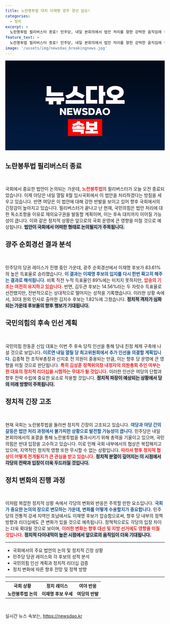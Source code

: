 ```yaml
---
title: 노란봉투법 대치 이재명 광주 경선 압승!
categories:
  - 정치
excerpt: >
  노란봉투법 필리버스터 종료! 민주당, 내일 본회의에서 법안 처리를 향한 강력한 움직임에 국민의힘 반발. 정치 지형이 흔들리기 시작했다!
feature_text: >
  노란봉투법 필리버스터 종료! 민주당, 내일 본회의에서 법안 처리를 향한 강력한 움직임에 국민의힘 반발. 정치 지형이 흔들리기 시작했다!
image: '/assets/img/newsdao_breakingnews.jpg'
---
```


<p><img src="/assets/img/newsdao_breakingnews.jpg" alt="pcversion 속보" /></p>

<h2 data-ke-size="size26">노란봉투법 필리버스터 종료</h2>

<p data-ke-size="size16">&nbsp;</p>

<p>국회에서 중요한 법안이 논의되는 가운데, <b><span style="color: #ee2323;">노란봉투법</span></b>의 필리버스터가 오늘 오전 종료되었습니다. 이제 야당은 내일 열릴 8월 임시국회에서 이 법안을 처리하겠다는 방침을 세우고 있습니다. 반면 여당은 이 법안에 대해 강한 반발을 보이고 있어 향후 국회에서의 긴장감이 높아지고 있습니다. 필리버스터가 끝나고 난 현재, 국민의힘은 법안 처리에 대한 독소조항을 이유로 재의요구권을 발동할 계획이며, 이는 후속 대치까지 이어질 가능성이 큽니다. 이와 같은 정치적 상황은 앞으로의 국회 운영에 큰 영향을 미칠 것으로 예상됩니다. <b><span style="background-color: #21538527;">법안이 국회에서 어떠한 형태로 논의될지가 주목됩니다.</span></b></p>

<h2 data-ke-size="size26">광주 순회경선 결과 분석</h2>

<p data-ke-size="size16">&nbsp;</p>

<p>민주당의 당권 레이스가 진행 중인 가운데, 광주 순회경선에서 이재명 후보가 83.61%의 높은 득표율로 승리했습니다. <b><span style="color: #1a5490;">이 결과는 이재명 후보의 입지를 다시 한번 확고히 해주는 결과로 해석됩니다.</span></b> 비록 직전 누적 득표율인 89%에는 미치지 못하지만, <b><span style="color: #ee2323;">압승의 기조는 여전히 유지하고 있습니다.</span></b> 반면, 김두관 후보는 14.56%라는 두 자릿수 득표율로 선전했지만, 전반적으로는 상대적으로 떨어지는 성적을 기록했습니다. 이러한 상황 속에서, 30대 원외 인사로 출마한 김지수 후보는 1.82%에 그쳤습니다. <b><span style="background-color: #21538527;">정치적 격차가 심화되는 가운데 후보들의 향후 행보가 기대됩니다.</span></b></p>

<h2 data-ke-size="size26">국민의힘의 후속 인선 계획</h2>

<p data-ke-size="size16">&nbsp;</p>

<p>국민의힘 한동훈 신임 대표는 이번 주 후속 당직 인선을 통해 당내 친정 체제 구축에 나설 것으로 보입니다. <b><span style="color: #1a5490;">이르면 내일 열릴 당 최고위원회에서 추가 인선을 의결할 계획입니다.</span></b> 김종혁 전 조직부총장과 신지호 전 의원이 중용되는 만큼, 이는 향후 당 운영에 큰 영향을 미칠 것으로 판단됩니다. <b><span style="color: #ee2323;">특히 김상훈 정책위의장 내정자의 의원총회 추인 여부는 한 대표의 정치적 리더십을 시험하는 무대가 될 것입니다.</span></b> 이러한 인선은 여당의 단합과 향후 전략 수립에 중요한 요소로 작용할 것입니다. <b><span style="background-color: #21538527;">정치적 파장이 예상되는 상황에서 당의 미래 방향이 주목됩니다.</span></b></p>

<h2 data-ke-size="size26">정치적 긴장 고조</h2>

<p data-ke-size="size16">&nbsp;</p>

<p>현재 국회는 노란봉투법을 둘러싼 정치적 긴장이 고조되고 있습니다. <b><span style="color: #1a5490;">여당과 야당 간의 갈등은 법안 처리 과정에서 불가피한 상황으로 발전할 가능성이 큽니다.</span></b> 민주당은 내일 본회의에서의 표결을 통해 노란봉투법을 통과시키기 위해 총력을 기울이고 있으며, 국민의힘은 반대 입장을 고수하고 있습니다. 이로 인해 국회 내부에서의 협상은 복잡해지고 있으며, 지역적인 정치적 영향 또한 무시할 수 없는 상황입니다. <b><span style="color: #ee2323;">따라서 향후 정치적 협상이 어떻게 전개될지가 큰 관심을 받고 있습니다.</span></b> <b><span style="background-color: #21538527;">정치적 분열이 깊어지는 이 시점에서 각당의 전략과 입장이 더욱 두드러질 것입니다.</span></b></p>

<h2 data-ke-size="size26">정치 변화의 진행 과정</h2>

<p data-ke-size="size16">&nbsp;</p>

<p>이처럼 복잡한 정치적 상황 속에서 각당의 변화와 반응은 주목할 만한 요소입니다. <b><span style="color: #1a5490;">국회가 중요한 논의의 장으로 변모하는 가운데, 변화를 어떻게 수용할지가 중요합니다.</span></b> 민주당의 전통적 강세 지역인 호남에서도 이재명 후보가 압승함으로써, 향후 당 내부의 정책 방향과 리더십에도 큰 변화가 있을 것으로 예측됩니다. 정책적으로도 각당의 입장 차이는 더욱 확대될 것으로 보이며, <b><span style="color: #ee2323;">이러한 변화는 향후 대선 및 지방 선거에도 영향을 미칠 것입니다.</span></b> <b><span style="background-color: #21538527;">정치적 다이내믹이 높은 시점에서 앞으로의 움직임이 더욱 기대됩니다.</span></b></p>

<hr />

<ul>
    <li>국회에서의 주요 법안의 논의 및 정치적 긴장 상황</li>
    <li>민주당 당권 레이스와 각 후보의 성적 분석</li>
    <li>국민의힘 인선 계획과 정치적 리더십 검증</li>
    <li>정치 변화에 따른 향후 전망 및 정책 방향</li>
</ul>

<hr />

<table style="width: 100%; border-collapse: collapse;">
    <tbody>
        <tr>
            <td style="text-align: center; height: 17px;"><b>국회 상황</b></td>
            <td style="text-align: center; height: 17px;"><b>정치 레이스</b></td>
            <td style="text-align: center; height: 17px;"><b>여야 반응</b></td>
        </tr>
        <tr>
            <td style="text-align: center; height: 17px;"><b>노란봉투법 논의</b></td>
            <td style="text-align: center; height: 17px;"><b>이재명 후보 우세</b></td>
            <td style="text-align: center; height: 17px;"><b>여당의 반발</b></td>
        </tr>
    </tbody>
</table>

<p data-ke-size="size16">&nbsp;</p>
실시간 뉴스 속보는, <a href="https://newsdao.kr" rel="dofollow">https://newsdao.kr</a>


